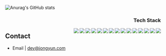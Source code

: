 ![Anurag's GitHub stats](https://github-readme-stats.vercel.app/api?username=JongyunHa&show_icons=true)

<div align="right">
  <h3>Tech Stack</h3>
  <img align="right" src="https://img.shields.io/badge/C-A8B9CC?style=flat-square&logo=C&logoColor=white" />
  <img align="right" src="https://img.shields.io/badge/C++-00599C?style=flat-square&logo=C%2B%2B&logoColor=white" /></a>
  <img align="right" src="https://img.shields.io/badge/Java-007396?style=flat-square&logo=Java&logoColor=white" /></a>
  <img align="right" src="https://img.shields.io/badge/Python-3766AB?style=flat-square&logo=Python&logoColor=white" /></a>
  <img align="right" src="https://img.shields.io/badge/HTML-E34F26?style=flat-square&logo=HTML5&logoColor=white" /></a>
  <img align="right" src="https://img.shields.io/badge/CSS-1572B6?style=flat-square&logo=CSS3&logoColor=white" /></a>
  <img align="right" src="https://img.shields.io/badge/JavaScript-F7DF1E?style=flat-square&logo=JavaScript&logoColor=white" /></a>
  <img align="right" src="https://img.shields.io/badge/Node.js-339933?style=flat-square&logo=Node.js&logoColor=white" /></a>
  <img align="right" src="https://img.shields.io/badge/PHP-777BB4?style=flat-square&logo=PHP&logoColor=white" /></a>
  <img align="right" src="https://img.shields.io/badge/MySQL-4479A1?style=flat-square&logo=MySQL&logoColor=white" /></a>
  <img align="right" src="https://img.shields.io/badge/Firebase-FFCA28?style=flat-square&logo=Firebase&logoColor=white" /></a>
  <img align="right" src="https://img.shields.io/badge/R-276DC3?style=flat-square&logo=R&logoColor=white" /></a>
  <img align="right" src="https://img.shields.io/badge/OpenCV-5C3EE8?style=flat-square&logo=OpenCV&logoColor=white" /></a>
  <img align="right" src="https://img.shields.io/badge/Android-3DDC84?style=flat-square&logo=Android&logoColor=white" /></a>
  <img align="right" src="https://img.shields.io/badge/Arduino-00979D?style=flat-square&logo=Arduino&logoColor=white" /></a>
</div>

## Contact

- Email | dev@jongyun.com

